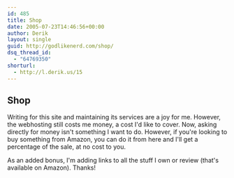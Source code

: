 ```yaml
---
id: 485
title: Shop
date: 2005-07-23T14:46:56+00:00
author: Derik
layout: single
guid: http://godlikenerd.com/shop/
dsq_thread_id:
  - "64769350"
shorturl:
  - http://l.derik.us/15
---
```

## Shop

Writing for this site and maintaining its services are a joy for me. However, the webhosting still costs me money, a cost I'd like to cover. Now, asking directly for money isn't something I want to do. However, if you're looking to buy something from Amazon, you can do it from here and I'll get a percentage of the sale, at no cost to you.

As an added bonus, I'm adding links to all the stuff I own or review (that's available on Amazon). Thanks!
